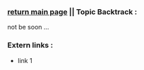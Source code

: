 ### [return main page](../README.md) || Topic Backtrack :
not be soon ...

### Extern links :
* link 1
